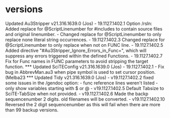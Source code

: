 # versions
Updated Au3Stripper v21.316.1639.0 (Jos)     - 19.1127.1402.1 Option /rsln: Added replace for @ScriptLinenumber for #includes to contain source files and original linenumber.     -                Changed  replace for @ScriptLinenumber to only replace none literal string occurrences.     - 19.1127.1402.3 Changed  replace for @ScriptLinenumber to only replace when not on FUNC line.     - 19.1127.1402.5 Added directive "#Au3Stripper_Ignore_Errors_in_Func=", which will suppress any errors triggered within the defined Functions.     - 19.1127.1402.7 Fix for Func names in FUNC parameters to avoid stripping the target function.  *** Updated SciTEConfig v21.316.1639.0 (Jos)     - 19.1127.1402.1     - Fix bug in AbbrevMan.au3 when pipe symbol is used to set cursor position.  (Melba23  *** Updated Tidy v21.316.1639.0 (Jos)     - v19.1127.1402.2  fixed some issues in the /gendoc option:         - func reference lines weren't listed         - only show variables starting with $ or @     - v19.1127.1402.5  Default Tabsize to SciTE-TabSize when not provided.     - v19.1127.1402.6  Made the backp sequencenumber 2 digits. old filenames will be converted.     - v19.1127.1402.10 Reversed the 2 digit sequencenumber as this will fail when there are more than 99 backup versions.
